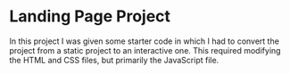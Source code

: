 # Landing Page Project


In this project I was given some starter code in which I had to convert the project from a static project to an interactive one. This required modifying the HTML and CSS files, but primarily the JavaScript file.
